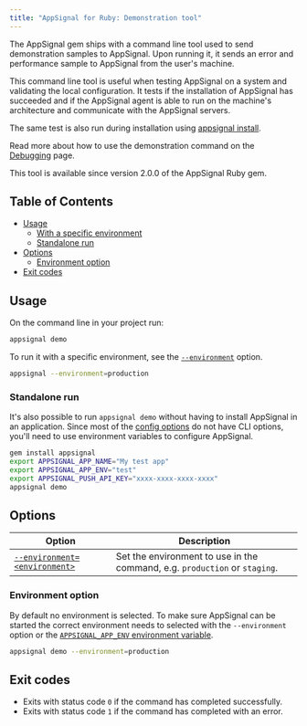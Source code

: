 ```yaml
---
title: "AppSignal for Ruby: Demonstration tool"
---
```


The AppSignal gem ships with a command line tool used to send demonstration
samples to AppSignal. Upon running it, it sends an error and performance sample
to AppSignal from the user's machine.

This command line tool is useful when testing AppSignal on a system and
validating the local configuration. It tests if the installation of
AppSignal has succeeded and if the AppSignal agent is able to run on the
machine's architecture and communicate with the AppSignal servers.

The same test is also run during installation using [appsignal
install](/ruby/command-line/install.html).

Read more about how to use the demonstration command on the
[Debugging][debugging] page.

This tool is available since version 2.0.0 of the AppSignal Ruby gem.

## Table of Contents

- [Usage](#usage)
  - [With a specific environment](#with-a-specific-environment)
  - [Standalone run](#standalone-run)
- [Options](#options)
  - [Environment option](#options)
- [Exit codes](#exit-codes)

## Usage

On the command line in your project run:

```bash
appsignal demo
```

To run it with a specific environment, see the [`--environment`](#environment-option) option.

```bash
appsignal --environment=production
```

### Standalone run

It's also possible to run `appsignal demo` without having to install AppSignal in an application. Since most of the [config options](/ruby/configuration/options.html) do not have CLI options, you'll need to use environment variables to configure AppSignal.

```bash
gem install appsignal
export APPSIGNAL_APP_NAME="My test app"
export APPSIGNAL_APP_ENV="test"
export APPSIGNAL_PUSH_API_KEY="xxxx-xxxx-xxxx-xxxx"
appsignal demo
```

## Options

| Option | Description |
| ------ | ------------|
| [`--environment=<environment>`](#environment-option) | Set the environment to use in the command, e.g. `production` or `staging`. |

### Environment option

By default no environment is selected. To make sure AppSignal can be started the correct environment needs to selected with the `--environment` option or the [`APPSIGNAL_APP_ENV` environment variable](/ruby/configuration/options.html#option-appsignal_app_env).

```bash
appsignal demo --environment=production
```

## Exit codes

- Exits with status code `0` if the command has completed successfully.
- Exits with status code `1` if the command has completed with an error.

[debugging]: /support/debugging.html
